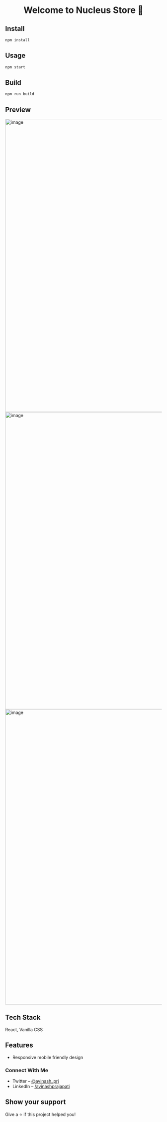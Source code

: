 <h1 align="center">Welcome to Nucleus Store 👋</h1>
<p>
</p>

## Install

```sh
npm install
```
## Usage

```sh
npm start
```
## Build

```sh
npm run build
```

## Preview
<img width="940" alt="image" src="https://user-images.githubusercontent.com/76595361/200176002-d5841b36-b585-4aa6-add1-59bb20452c92.png">
<img width="953" alt="image" src="https://user-images.githubusercontent.com/76595361/200176030-a5c37bf5-846b-4eb9-923d-ba4666a118dc.png">
<img width="947" alt="image" src="https://user-images.githubusercontent.com/76595361/200176052-d9dc48d3-c57b-453e-861b-a0b41dd9dd3e.png">





## Tech Stack
React, Vanilla CSS

## Features
- Responsive mobile friendly design

### Connect With Me
- Twitter – [@avinash_prj](https://twitter.com/avinash_prj)
- LinkedIn – [/avinashprajapati](https://www.linkedin.com/in/avinash-prajapati/)

## Show your support

Give a ⭐️ if this project helped you!
